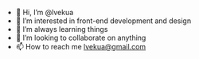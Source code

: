 - 👋 Hi, I’m @lvekua
- 👀 I’m interested in front-end development and design
- 🌱 I’m always learning things
- 💞️ I’m looking to collaborate on anything
- 📫 How to reach me lvekua@gmail.com

<!---
lvekua/lvekua is a ✨ special ✨ repository because its `README.md` (this file) appears on your GitHub profile.
You can click the Preview link to take a look at your changes.
--->
